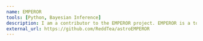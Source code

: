 ```yaml
---
name: EMPEROR
tools: [Python, Bayesian Inference]
description: I am a contributor to the EMPEROR project. EMPEROR is a tool to explore radial-velocity data looking for Keplerian signals using MCMC.
external_url: https://github.com/ReddTea/astroEMPEROR
---
```

